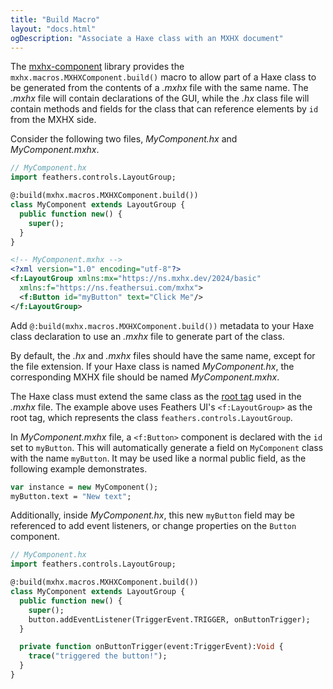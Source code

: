 ```yaml
---
title: "Build Macro"
layout: "docs.html"
ogDescription: "Associate a Haxe class with an MXHX document"
---
```


The [mxhx-component](https://github.com/mxhx-dev/mxhx-component) library provides the `mxhx.macros.MXHXComponent.build()` macro to allow part of a Haxe class to be generated from the contents of a _.mxhx_ file with the same name. The _.mxhx_ file will contain declarations of the GUI, while the _.hx_ class file will contain methods and fields for the class that can reference elements by `id` from the MXHX side.

Consider the following two files, _MyComponent.hx_ and _MyComponent.mxhx_.

```haxe
// MyComponent.hx
import feathers.controls.LayoutGroup;

@:build(mxhx.macros.MXHXComponent.build())
class MyComponent extends LayoutGroup {
  public function new() {
    super();
  }
}
```

```xml
<!-- MyComponent.mxhx -->
<?xml version="1.0" encoding="utf-8"?>
<f:LayoutGroup xmlns:mx="https://ns.mxhx.dev/2024/basic"
  xmlns:f="https://ns.feathersui.com/mxhx">
  <f:Button id="myButton" text="Click Me"/>
</f:LayoutGroup>
```

Add `@:build(mxhx.macros.MXHXComponent.build())` metadata to your Haxe class declaration to use an _.mxhx_ file to generate part of the class.

By default, the _.hx_ and _.mxhx_ files should have the same name, except for the file extension. If your Haxe class is named _MyComponent.hx_, the corresponding MXHX file should be named _MyComponent.mxhx_.

The Haxe class must extend the same class as the [root tag](./document.md#root-tag) used in the _.mxhx_ file. The example above uses Feathers UI's `<f:LayoutGroup>` as the root tag, which represents the class `feathers.controls.LayoutGroup`.

In _MyComponent.mxhx_ file, a `<f:Button>` component is declared with the `id` set to `myButton`. This will automatically generate a field on `MyComponent` class with the name `myButton`. It may be used like a normal public field, as the following example demonstrates. 

```haxe
var instance = new MyComponent();
myButton.text = "New text";
```

Additionally, inside _MyComponent.hx_, this new `myButton` field may be referenced to add event listeners, or change properties on the `Button` component.

```haxe
// MyComponent.hx
import feathers.controls.LayoutGroup;

@:build(mxhx.macros.MXHXComponent.build())
class MyComponent extends LayoutGroup {
  public function new() {
    super();
    button.addEventListener(TriggerEvent.TRIGGER, onButtonTrigger);
  }

  private function onButtonTrigger(event:TriggerEvent):Void {
    trace("triggered the button!");
  }
}
```